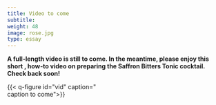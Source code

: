 ```yaml
---
title: Video to come
subtitle:
weight: 48
image: rose.jpg
type: essay
---
```


**A full-length video is still to come. In the meantime, please enjoy this short , how-to video on preparing the Saffron Bitters Tonic cocktail. Check back soon!**

{{< q-figure id="vid" caption="<br>caption to come">}}
